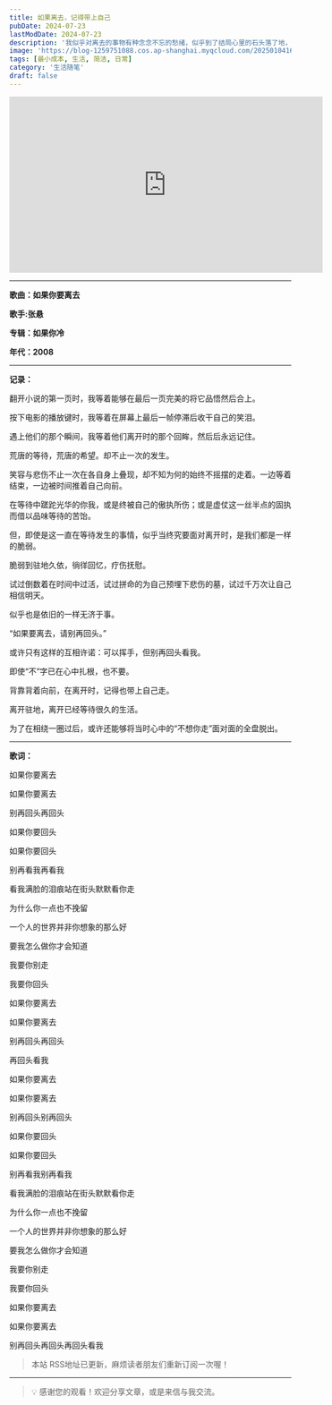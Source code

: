 ```yaml
---
title: 如果离去，记得带上自己
pubDate: 2024-07-23
lastModDate: 2024-07-23
description: '我似乎对离去的事物有种念念不忘的愁绪，似乎到了结局心里的石头落了地，但总是期盼有转机。'
image: 'https://blog-1259751088.cos.ap-shanghai.myqcloud.com/20250104160029110.png?imageSlim'
tags: [最小成本, 生活, 简洁, 日常]
category: '生活随笔'
draft: false
---
```


<iframe width="560" height="315" src="https://www.youtube.com/embed/0fD7XYkMzR0?si=7XuBeyP1oRL63XWK" title="YouTube video player" frameborder="0" allow="accelerometer; autoplay; clipboard-write; encrypted-media; gyroscope; picture-in-picture; web-share" referrerpolicy="strict-origin-when-cross-origin" allowfullscreen></iframe>

---

**歌曲：如果你要离去**

**歌手:张悬**

**专辑：如果你冷**

**年代：2008**

---

**记录：**

翻开小说的第一页时，我等着能够在最后一页完美的将它品悟然后合上。

按下电影的播放键时，我等着在屏幕上最后一帧停滞后收干自己的笑泪。

遇上他们的那个瞬间，我等着他们离开时的那个回眸，然后后永远记住。

荒唐的等待，荒唐的希望。却不止一次的发生。

笑容与悲伤不止一次在各自身上叠现，却不知为何的始终不摇摆的走着。一边等着结束，一边被时间推着自己向前。

在等待中蹉跎光华的你我，或是终被自己的傲执所伤；或是虚仗这一丝半点的固执而借以品味等待的苦饴。

但，即使是这一直在等待发生的事情，似乎当终究要面对离开时，是我们都是一样的脆弱。

脆弱到驻地久依，徜徉回忆，疗伤抚慰。

试过倒数着在时间中过活，试过拼命的为自己预埋下悲伤的墓，试过千万次让自己相信明天。

似乎也是依旧的一样无济于事。

“如果要离去，请别再回头。”

或许只有这样的互相许诺：可以挥手，但别再回头看我。

即使“不”字已在心中扎根，也不要。

背靠背着向前，在离开时，记得也带上自己走。

离开驻地，离开已经等待很久的生活。

为了在相绕一圈过后，或许还能够将当时心中的“不想你走”面对面的全盘脱出。

---

**歌词：**

如果你要离去

如果你要离去

别再回头再回头

如果你要回头

如果你要回头

别再看我再看我

看我满脸的泪痕站在街头默默看你走

为什么你一点也不挽留

一个人的世界并非你想象的那么好

要我怎么做你才会知道

我要你别走

我要你回头

如果你要离去

如果你要离去

别再回头再回头

再回头看我

如果你要离去

如果你要离去

别再回头别再回头

如果你要回头

如果你要回头

别再看我别再看我

看我满脸的泪痕站在街头默默看你走

为什么你一点也不挽留

一个人的世界并非你想象的那么好

要我怎么做你才会知道

我要你别走

我要你回头

如果你要离去

如果你要离去

别再回头再回头再回头看我

> 本站 RSS地址已更新，麻烦读者朋友们重新订阅一次喔！

---

> 💡 感谢您的观看！欢迎分享文章，或是来信与我交流。